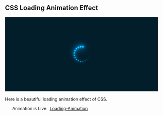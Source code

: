 <h2>CSS Loading Animation Effect</h2>
<img src="/Loaders/Part-00/assets/image02.png" alt="Loader Animation Image">
<p>Here is a beautiful loading animation effect of CSS.</p> 
<ul>Animation is Live:&nbsp;&nbsp;<a href="https://css-animations-yrr.vercel.app/">Loading-Animation</a></ul>